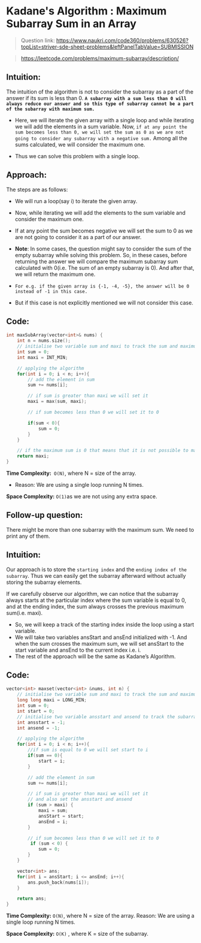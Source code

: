 # Kadane's Algorithm : Maximum Subarray Sum in an Array

> Question link: https://www.naukri.com/code360/problems/630526?topList=striver-sde-sheet-problems&leftPanelTabValue=SUBMISSION

> https://leetcode.com/problems/maximum-subarray/description/

## Intuition:

The intuition of the algorithm is not to consider the subarray as a part of the answer if its sum is less than 0. **`A subarray with a sum less than 0 will always reduce our answer and so this type of subarray cannot be a part of the subarray with maximum sum.`**

- Here, we will iterate the given array with a single loop and while iterating we will add the elements in a sum variable. Now, `if at any point the sum becomes less than 0, we will set the sum as 0 as we are not going to consider any subarray with a negative sum.` Among all the sums calculated, we will consider the maximum one.

- Thus we can solve this problem with a single loop.

## Approach:

The steps are as follows:

- We will run a loop(say i) to iterate the given array.
- Now, while iterating we will add the elements to the sum variable and consider the maximum one.
- If at any point the sum becomes negative we will set the sum to 0 as we are not going to consider it as a part of our answer.
- **Note**: In some cases, the question might say to consider the sum of the empty subarray while solving this problem. So, in these cases, before returning the answer we will compare the maximum subarray sum calculated with 0(i.e. The sum of an empty subarray is 0). And after that, we will return the maximum one.
- `For e.g. if the given array is {-1, -4, -5}, the answer will be 0 instead of -1 in this case.`

- But if this case is not explicitly mentioned we will not consider this case.

## Code:

```C++
int maxSubArray(vector<int>& nums) {
    int n = nums.size();
    // initialise two variable sum and maxi to track the sum and maximum sum
    int sum = 0;
    int maxi = INT_MIN;

    // applying the algorithm
    for(int i = 0; i < n; i++){
        // add the element in sum
        sum += nums[i];

        // if sum is greater than maxi we will set it
        maxi = max(sum, maxi);

        // if sum becomes less than 0 we will set it to 0

        if(sum < 0){
            sum = 0;
        }
    }

    // if the maximum sum is 0 that means that it is not possible to make a subarray with a sum greater than zero
    return maxi;
}
```

**Time Complexity:**` O(N)`, where N = size of the array.

- Reason: We are using a single loop running N times.

**Space Complexity:** `O(1)`as we are not using any extra space.

## Follow-up question:

There might be more than one subarray with the maximum sum. We need to print any of them.

## Intuition:

Our approach is to store the `starting index` and the `ending index of the subarray`. Thus we can easily get the subarray afterward without actually storing the subarray elements.

If we carefully observe our algorithm, we can notice that the subarray always starts at the particular index where the sum variable is equal to 0, and at the ending index, the sum always crosses the previous maximum sum(i.e. maxi).

- So, we will keep a track of the starting index inside the loop using a start variable.
- We will take two variables ansStart and ansEnd initialized with -1. And when the sum crosses the maximum sum, we will set ansStart to the start variable and ansEnd to the current index i.e. i.
- The rest of the approach will be the same as Kadane’s Algorithm.

## Code:

```C++
vector<int> maxset(vector<int> &nums, int n) {
    // initialise two variable sum and maxi to track the sum and maximum sum
    long long maxi = LONG_MIN;
    int sum = 0;
    int start = 0;
    // initialise two variable ansstart and ansend to track the subarray start and end index
    int ansstart = -1;
    int ansend = -1;

    // applying the algorithm
    for(int i = 0; i < n; i++){
        //if sum is equal to 0 we will set start to i
        if(sum == 0){
            start = i;
        }

        // add the element in sum
        sum += nums[i];

        // if sum is greater than maxi we will set it
        // and also set the ansstart and ansend
        if (sum > maxi) {
            maxi = sum;
            ansStart = start;
            ansEnd = i;
        }

        // if sum becomes less than 0 we will set it to 0
         if (sum < 0) {
            sum = 0;
        }
    }

    vector<int> ans;
    for(int i = ansStart; i <= ansEnd; i++){
        ans.push_back(nums[i]);
    }

    return ans;
}
```
**Time Complexity:** `O(N)`, where N = size of the array.
Reason: We are using a single loop running N times.

**Space Complexity:** `O(K)` , where K = size of the subarray.